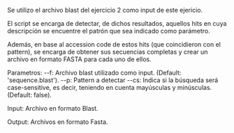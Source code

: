 Se utilizo el archivo blast del ejercicio 2 como input de este ejericio.

El script se encarga de detectar, de dichos resultados, aquellos hits en cuya descripción se encuentre el patrón que sea indicado como parámetro.

Además, en base al accession code de estos hits (que coincidieron con el pattern), se encarga de obtener sus secuencias completas y crear un archivo en formato FASTA para cada uno de ellos.

Parametros:
    --f: Archivo blast utilizado como input. (Default: 'sequence.blast').
    --p: Pattern a detectar
    --cs: Indica si la búsqueda será case-sensitive, es decir, teniendo en cuenta mayúsculas y minúsculas. (Default: false).

Input:
    Archivo en formato Blast.

Output:
    Archivos en formato Fasta.